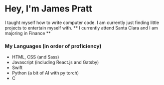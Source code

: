 # Hey, I'm James Pratt
I taught myself how to write computer code. I am currently just finding little projects to entertain myself with.
** I currently attend Santa Clara and I am majoring in Finance **

### My Languages (in order of proficiency)
* HTML, CSS (and Sass)
* Javascript (including React.js and Gatsby)
* Swift
* Python (a bit of AI with py torch)
* C
